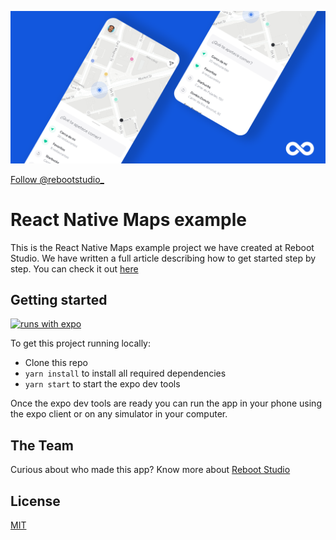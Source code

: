 <!-- Banner Image -->

[![Reboot Studio](/style/header.png)](https://reboot.studio/blog/react-native-maps-app-2020/)

<a href="https://twitter.com/rebootstudio_?ref_src=twsrc%5Etfw" class="twitter-follow-button" data-show-count="false">Follow @rebootstudio\_</a>

# React Native Maps example

This is the React Native Maps example project we have created at Reboot Studio. We have written a full article describing how to get started step by step. You can check it out [here](https://reboot.studio/blog/react-native-maps-app-2020/)

## Getting started

[![runs with expo](https://img.shields.io/badge/Runs%20with%20Expo-000.svg?style=flat-square&logo=EXPO&labelColor=f3f3f3&logoColor=000)](https://expo.io/)

To get this project running locally:

- Clone this repo
- `yarn install` to install all required dependencies
- `yarn start` to start the expo dev tools

Once the expo dev tools are ready you can run the app in your phone using the expo client or on any simulator in your computer.

## The Team

Curious about who made this app? Know more about [Reboot Studio](https://reboot.studio)

## License

[MIT](https://choosealicense.com/licenses/mit/)
